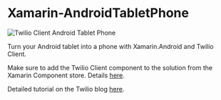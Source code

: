 Xamarin-AndroidTabletPhone
==========================

![Twilio Client Android Tablet Phone](http://cl.ly/image/0h0m1y402508/twilio-client-android-placeit.jpg)

Turn your Android tablet into a phone with Xamarin.Android and Twilio Client.

Make sure to add the Twilio Client component to the solution from the Xamarin Component store. Details [here](https://www.twilio.com/blog/2014/08/twilio-client-for-xamarin-part-1-introduction.html).

Detailed tutorial on the Twilio blog [here](http://twilio.com/blog).
